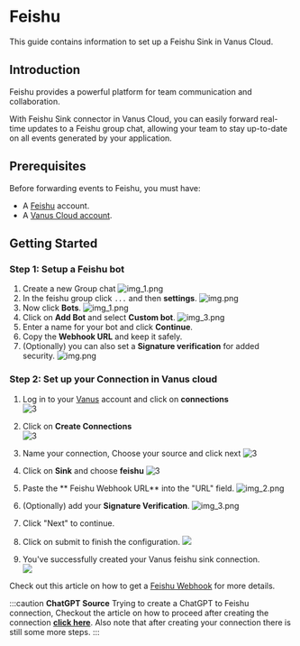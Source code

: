 # Feishu

This guide contains information to set up a Feishu Sink in Vanus Cloud.

## Introduction

Feishu provides a powerful platform for team communication and collaboration.

With Feishu Sink connector in Vanus Cloud, you can easily forward real-time updates to a Feishu group chat, allowing your team to stay up-to-date on all events generated by your application.

## Prerequisites

Before forwarding events to Feishu, you must have:

- A [Feishu](https://www.feishu.cn) account.
- A [Vanus Cloud account](https://cloud.vanus.ai).

## Getting Started

### Step 1: Setup a Feishu bot
1. Create a new Group chat
![img_1.png](images/img_1.png)
2. In the feishu group click `...` and then **settings**.
![img.png](images/feishu-settings.png)
3. Now click **Bots**.
   ![img_1.png](images/feishu-bot.png)
4. Click on **Add Bot** and select **Custom bot**.
   ![img_3.png](images/feishu-add-custom-bot.png)
5. Enter a name for your bot and click **Continue**.
6. Copy the **Webhook URL** and keep it safely.
7. (Optionally) you can also set a **Signature verification** for added security.
   ![img.png](images/feishu-signature.png)

### Step 2: Set up your Connection in Vanus cloud  

1. Log in to your [Vanus](cloud.vanus.ai) account and click on **connections**  
![3](images/go%20to%20vanuscloud.png)  

2. Click on **Create Connections**  
![3](images/click%20create%20connection.png)  

3. Name your connection, Choose your source and click next 
![3](images/choose%20source.png) 

4. Click on **Sink** and choose **feishu** 
![3](images/choose%20sink.png) 

5. Paste the ** Feishu Webhook URL** into the "URL" field.
![img_2.png](images/img_2.png) 

6. (Optionally) add your **Signature Verification**.
![img_3.png](images/img_3.png) 

7. Click "Next" to continue.  

8. Click on submit to finish the configuration. 
![](images/submit.png)  

9. You've successfully created your Vanus feishu sink connection.  
![](images/created.png)  

Check out this article on how to get a [Feishu Webhook](https://www.vanus.ai/blog/retrieve-feishu-webhook-url/) for more details.

:::caution
**ChatGPT Source**
Trying to create a ChatGPT to Feishu connection, Checkout the article on how to proceed after creating the connection [**click here**](https://xjxt2gkbqf.feishu.cn/wiki/wikcnQpoi1rqoo4jI7q7j4iMYob).
Also note that after creating your connection there is still some more steps.
:::



